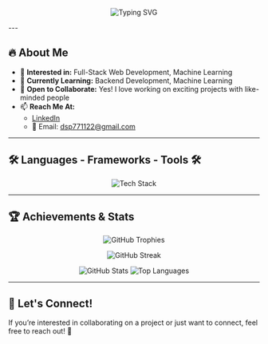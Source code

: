 <p align="center">
  <img src="https://readme-typing-svg.herokuapp.com?font=Fira+Code&size=30&pause=1000&color=61DAFB¢er=true&vCenter=true&width=600&lines=Hi%2C+I'm+Devi+Sree+Prasanth+Reddy!;Full-Stack+Web+Developer+%F0%9F%9A%80;Passionate+About+AI+%26+ML+%F0%9F%92%A1" alt="Typing SVG" />
</p>
---

## 🔥 About Me  
- 👀 **Interested in:** Full-Stack Web Development, Machine Learning  
- 🌱 **Currently Learning:** Backend Development, Machine Learning  
- 💞️ **Open to Collaborate:** Yes! I love working on exciting projects with like-minded people  
- 📫 **Reach Me At:**  
  - [LinkedIn](https://www.linkedin.com/in/b-devi-sree-prasanth-reddy-41b540256/)  
  - 📧 Email: [dsp771122@gmail.com](mailto:dsp771122@gmail.com)  

---

## 🛠️ Languages - Frameworks - Tools 🛠️  
<p align="center">
  <img src="https://skillicons.dev/icons?theme=dark&i=html,css,javascript,react,nodejs,express,mongodb,mysql,postman,github,git,cpp,python,java,c" alt="Tech Stack" />
</p>

---

## 🏆 Achievements & Stats  
<p align="center">
  <img src="https://github-profile-trophy.vercel.app/?username=DeviSreePrasanth&theme=dracula&margin-w=15&margin-h=15" alt="GitHub Trophies" />
</p>

<p align="center">
  <img src="https://github-readme-streak-stats.herokuapp.com/?user=DeviSreePrasanth&theme=dracula" alt="GitHub Streak" />
</p>

<p align="center">
  <img src="https://github-readme-stats.vercel.app/api?username=DeviSreePrasanth&show_icons=true&theme=dracula" alt="GitHub Stats" />
  <img src="https://github-readme-stats.vercel.app/api/top-langs/?username=DeviSreePrasanth&layout=compact&theme=dracula" alt="Top Languages" />
</p>

---

## 🎯 Let's Connect!  
If you’re interested in collaborating on a project or just want to connect, feel free to reach out! 🚀  

<!---
DeviSreePrasanth/DeviSreePrasanth is a ✨ special ✨ repository because its README.md (this file) appears on your GitHub profile.
You can click the Preview link to take a look at your changes.
--->
